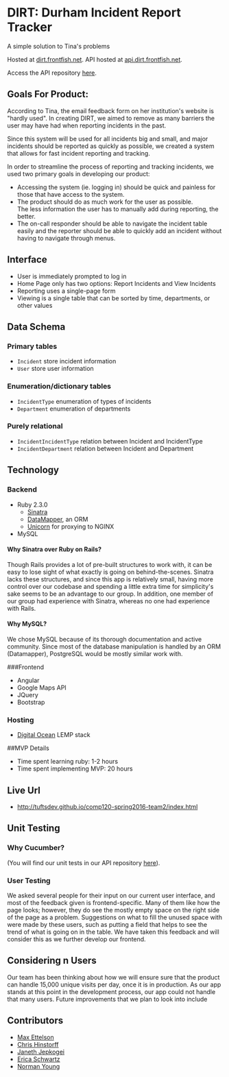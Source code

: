 # DIRT: Durham Incident Report Tracker
A simple solution to Tina's problems

Hosted at [dirt.frontfish.net](http://dirt.frontfish.net).
API hosted at [api.dirt.frontfish.net](http://api.dirt.frontfish.net).

Access the API repository [here](https://github.com/tuftsdev/comp120-spring2016-team2-api).
## Goals For Product:

According to Tina, the email feedback form on her institution's website 
is "hardly used".  In creating DIRT,  we aimed to remove as many barriers
the user may have had when reporting incidents in the past.

Since this system will be used for all incidents big and
small, and major incidents should be reported as quickly as possible, 
we created a system that allows for fast incident reporting
and tracking.

In order to streamline the process of reporting and tracking incidents, we used
two primary goals in developing our product:

 - Accessing the system (ie. logging in) should be quick and painless 
 for those that have access to the system.
 - The product should do as much work for the user as possible.  
 The less information the user has to manually add during reporting, the better.
 - The on-call responder should be able to navigate the incident table easily 
  and the reporter should be able to quickly add an incident without 
  having to navigate through menus.

## Interface
- User is immediately prompted to log in
- Home Page only has two options: Report Incidents and View Incidents
- Reporting uses a single-page form
- Viewing is a single table that can be sorted by time, departments, or other
  values

## Data Schema
### Primary tables
- `Incident` store incident information
- `User` store user information

### Enumeration/dictionary tables
- `IncidentType` enumeration of types of incidents
- `Department` enumeration of departments

### Purely relational
- `IncidentIncidentType` relation between Incident and IncidentType
- `IncidentDepartment` relation between Incident and Department

## Technology
### Backend
- Ruby 2.3.0
  - [Sinatra](http://www.sinatrarb.com/)
  - [DataMapper](http://datamapper.org/), an ORM
  - [Unicorn](http://rubygems.org/gems/unicorn/versions/5.0.1) for proxying to NGINX
- MySQL

#### Why Sinatra over Ruby on Rails?
  Though Rails provides a lot of pre-built structures to work with,
  it can be easy to lose sight of what exactly is going on behind-the-scenes.
  Sinatra lacks these structures, and since this app is relatively small, having
  more control over our codebase and spending a little extra time for simplicity's sake
  seems to be an advantage to our group. In addition, one member of our group had 
  experience with Sinatra, whereas no one had experience with Rails.

#### Why MySQL?
  We chose MySQL because of its thorough documentation and active community. Since
  most of the database manipulation is handled by an ORM (Datamapper), PostgreSQL would
  be mostly similar work with.

###Frontend
- Angular
- Google Maps API
- JQuery
- Bootstrap

### Hosting
- [Digital Ocean](http://digitalocean.com) LEMP stack

##MVP Details
- Time spent learning ruby: 1-2 hours
- Time spent implementing MVP: 20 hours

## Live Url
- http://tuftsdev.github.io/comp120-spring2016-team2/index.html

## Unit Testing
### Why Cucumber?

(You will find our unit tests in our API repository [here](https://github.com/tuftsdev/comp120-spring2016-team2-api)).

### User Testing
We asked several people for their input on our current user interface, and most of the feedback given is frontend-specific. Many of them like how the page looks; however, they do see the mostly empty space on the right side of the page as a problem. Suggestions on what to fill the unused space with were made by these users, such as putting a field that helps to see the trend of what is going on in the table. We have taken this feedback and will consider this as we further develop our frontend.

## Considering n Users
Our team has been thinking about how we will ensure sure that the product can handle 15,000 unique visits per day, once it is in production. As our app stands at this point in the development process, our app could not handle that many users. Future improvements that we plan to look into include 

## Contributors
- [Max Ettelson](http://github.com/mdettelson)
- [Chris Hinstorff](http://github.com/chinstorff)
- [Janeth Jepkogei](http://github.com/janethjepkogei)
- [Erica Schwartz](http://github.com/ericaschwa)
- [Norman Young](http://github.com/nyoung01)
